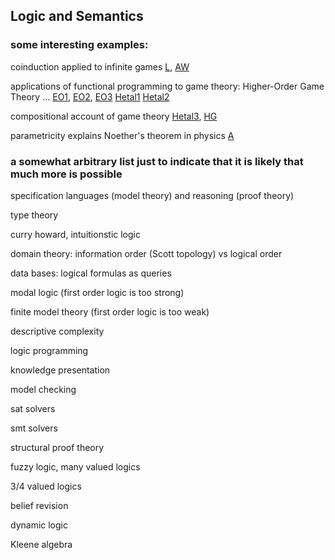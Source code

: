 ## Logic and Semantics

### some interesting examples:

coinduction applied to infinite games [L](http://arxiv.org/abs/1112.1185), [AW](http://arxiv.org/abs/1210.4537)

applications of functional programming to game theory: Higher-Order Game Theory ...  [EO1](http://www.eecs.qmul.ac.uk/~pbo/papers/paper022.pdf), [EO2](http://www.eecs.qmul.ac.uk/~pbo/papers/paper032.pdf), [EO3](http://www.eecs.qmul.ac.uk/~pbo/papers/paper041.pdf) [Hetal1](http://arxiv.org/abs/1506.01003) [Hetal2](http://arxiv.org/abs/1506.01002) 

compositional account of game theory [Hetal3](http://arxiv.org/abs/1604.06061), [HG](http://arxiv.org/abs/1603.04641)

parametricity explains Noether's theorem in physics [A](http://bentnib.org/conservation-laws.pdf)

### a somewhat arbitrary list just to indicate that it is likely that much more is possible

specification languages (model theory) and reasoning (proof theory)

type theory

curry howard, intuitionstic logic

domain theory: information order (Scott topology) vs logical order

data bases: logical formulas as queries

modal logic (first order logic is too strong)

finite model theory (first order logic is too weak)

descriptive complexity

logic programming

knowledge presentation

model checking

sat solvers

smt solvers

structural proof theory

fuzzy logic, many valued logics

3/4 valued logics

belief revision

dynamic logic

Kleene algebra

